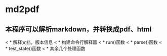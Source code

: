 # md2pdf
## 本程序可以解析markdown，并转换成pdf、html

< * 解释文档，版本信息
< * 构建命令行解释器
< * run()函数
< * parse()函数
< * test_state()函数
< * 其余几个处理函数
